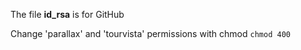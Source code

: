 The file **id_rsa** is for GitHub

Change 'parallax' and 'tourvista' permissions with chmod ``chmod 400``